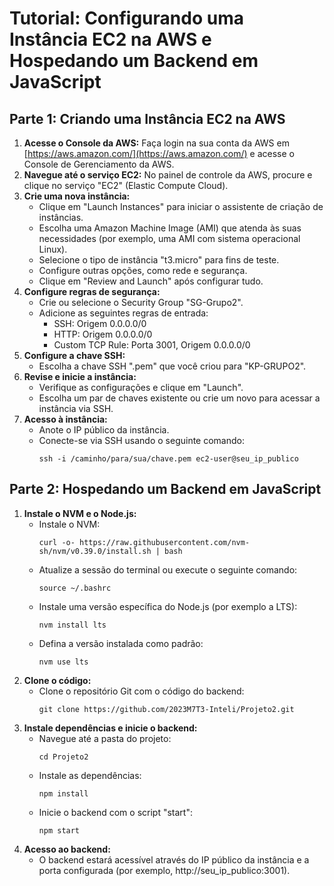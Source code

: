 # Tutorial: Configurando uma Instância EC2 na AWS e Hospedando um Backend em JavaScript

## Parte 1: Criando uma Instância EC2 na AWS

1. **Acesse o Console da AWS:**
   Faça login na sua conta da AWS em [https://aws.amazon.com/](https://aws.amazon.com/) e acesse o Console de Gerenciamento da AWS.
2. **Navegue até o serviço EC2:**
   No painel de controle da AWS, procure e clique no serviço "EC2" (Elastic Compute Cloud).
3. **Crie uma nova instância:**
    - Clique em "Launch Instances" para iniciar o assistente de criação de instâncias.
    - Escolha uma Amazon Machine Image (AMI) que atenda às suas necessidades (por exemplo, uma AMI com sistema operacional Linux).
    - Selecione o tipo de instância "t3.micro" para fins de teste.
    - Configure outras opções, como rede e segurança.
    - Clique em "Review and Launch" após configurar tudo.
4. **Configure regras de segurança:**
    - Crie ou selecione o Security Group "SG-Grupo2".
    - Adicione as seguintes regras de entrada:
        - SSH: Origem 0.0.0.0/0
        - HTTP: Origem 0.0.0.0/0
        - Custom TCP Rule: Porta 3001, Origem 0.0.0.0/0
5. **Configure a chave SSH:**
    - Escolha a chave SSH ".pem" que você criou para "KP-GRUPO2".
6. **Revise e inicie a instância:**
    - Verifique as configurações e clique em "Launch".
    - Escolha um par de chaves existente ou crie um novo para acessar a instância via SSH.
7. **Acesso à instância:**
    - Anote o IP público da instância.
    - Conecte-se via SSH usando o seguinte comando:
        ```
        ssh -i /caminho/para/sua/chave.pem ec2-user@seu_ip_publico
        ```

## Parte 2: Hospedando um Backend em JavaScript

1. **Instale o NVM e o Node.js:**
    - Instale o NVM:
        ```
        curl -o- https://raw.githubusercontent.com/nvm-sh/nvm/v0.39.0/install.sh | bash
        ```
    - Atualize a sessão do terminal ou execute o seguinte comando:
        ```
        source ~/.bashrc
        ```
    - Instale uma versão específica do Node.js (por exemplo a LTS):
        ```
        nvm install lts
        ```
    - Defina a versão instalada como padrão:
        ```
        nvm use lts
        ```
2. **Clone o código:**
    - Clone o repositório Git com o código do backend:
        ```
        git clone https://github.com/2023M7T3-Inteli/Projeto2.git
        ```
3. **Instale dependências e inicie o backend:**
    - Navegue até a pasta do projeto:
        ```
        cd Projeto2
        ```
    - Instale as dependências:
        ```
        npm install
        ```
    - Inicie o backend com o script "start":
        ```
        npm start
        ```
4. **Acesso ao backend:**
    - O backend estará acessível através do IP público da instância e a porta configurada (por exemplo, http://seu_ip_publico:3001).
